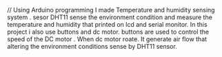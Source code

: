 // Using Arduino programming I made Temperature and humidity sensing system . 
sesor DHT11 sense the environment condition and measure the temperature and humidity that  printed on lcd and serial monitor.
In this project i also use buttons and dc motor.
buttons are used to control the speed of the DC motor .
When dc motor roate. It generate air flow that altering the environment conditions sense by DHT11 sensor.
